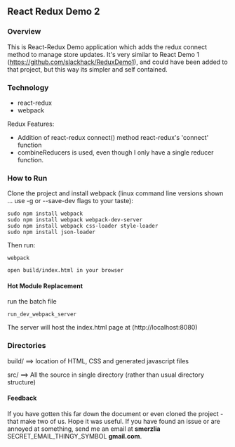 ## React Redux Demo 2
### Overview
This is React-Redux Demo application which adds the redux connect method to manage store updates.
It's very similar to React Demo 1 (https://github.com/slackhack/ReduxDemo1), and could have been added to that project,
but this way its simpler and self contained.

### Technology
* react-redux
* webpack


Redux Features:
* Addition of react-redux connect() method react-redux's 'connect' function
* combineReducers is used, even though I only have a single reducer function.


### How to Run

Clone the project and install webpack (linux command line versions shown ... use -g or --save-dev flags to your taste):

```
sudo npm install webpack
sudo npm install webpack webpack-dev-server
sudo npm install webpack css-loader style-loader
sudo npm install json-loader
```

Then run:
```
webpack
```

```
open build/index.html in your browser
```

#### Hot Module Replacement

run the batch file
```
run_dev_webpack_server
```
The server will host the index.html page at (http://localhost:8080)

### Directories

   build/ ==> location of HTML, CSS and generated javascript files

   src/	  ==> All the source in single directory (rather than usual directory structure)


#### Feedback

If you have gotten this far down the document or even cloned the project - that make two of us. Hope it was useful.
If you have found an issue or are annoyed at something, send me an email at  **smerzlia**  SECRET_EMAIL_THINGY_SYMBOL **gmail.com**.
